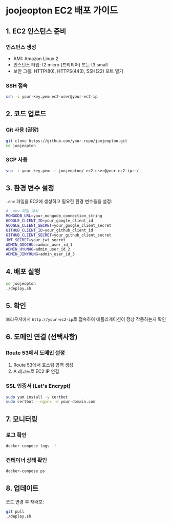 # joojeopton EC2 배포 가이드

## 1. EC2 인스턴스 준비

### 인스턴스 생성
- AMI: Amazon Linux 2
- 인스턴스 타입: t2.micro (프리티어) 또는 t3.small
- 보안 그룹: HTTP(80), HTTPS(443), SSH(22) 포트 열기

### SSH 접속
```bash
ssh -i your-key.pem ec2-user@your-ec2-ip
```

## 2. 코드 업로드

### Git 사용 (권장)
```bash
git clone https://github.com/your-repo/joojeopton.git
cd joojeopton
```

### SCP 사용
```bash
scp -i your-key.pem -r joojeopton/ ec2-user@your-ec2-ip:~/
```

## 3. 환경 변수 설정

`.env` 파일을 EC2에 생성하고 필요한 환경 변수들을 설정:

```bash
# .env 파일 예시
MONGODB_URL=your_mongodb_connection_string
GOOGLE_CLIENT_ID=your_google_client_id
GOOGLE_CLIENT_SECRET=your_google_client_secret
GITHUB_CLIENT_ID=your_github_client_id
GITHUB_CLIENT_SECRET=your_github_client_secret
JWT_SECRET=your_jwt_secret
ADMIN_GOOCHUL=admin_user_id_1
ADMIN_HYUNHO=admin_user_id_2
ADMIN_JINYOUNG=admin_user_id_3
```

## 4. 배포 실행

```bash
cd joojeopton
./deploy.sh
```

## 5. 확인

브라우저에서 `http://your-ec2-ip`로 접속하여 애플리케이션이 정상 작동하는지 확인

## 6. 도메인 연결 (선택사항)

### Route 53에서 도메인 설정
1. Route 53에서 호스팅 영역 생성
2. A 레코드로 EC2 IP 연결

### SSL 인증서 (Let's Encrypt)
```bash
sudo yum install -y certbot
sudo certbot --nginx -d your-domain.com
```

## 7. 모니터링

### 로그 확인
```bash
docker-compose logs -f
```

### 컨테이너 상태 확인
```bash
docker-compose ps
```

## 8. 업데이트

코드 변경 후 재배포:
```bash
git pull
./deploy.sh
```